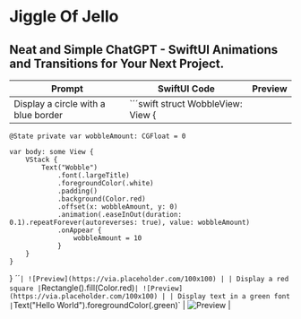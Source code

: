 # Jiggle Of Jello
## Neat and Simple ChatGPT - SwiftUI Animations and Transitions for Your Next Project. 

| Prompt | SwiftUI Code | Preview |
|--------|---------------|---------|
| Display a circle with a blue border | `´´swift struct WobbleView: View {
    @State private var wobbleAmount: CGFloat = 0
    
    var body: some View {
        VStack {
            Text("Wobble")
                .font(.largeTitle)
                .foregroundColor(.white)
                .padding()
                .background(Color.red)
                .offset(x: wobbleAmount, y: 0)
                .animation(.easeInOut(duration: 0.1).repeatForever(autoreverses: true), value: wobbleAmount)
                .onAppear {
                    wobbleAmount = 10
                }
        }
    }
}
´´` | ![Preview](https://via.placeholder.com/100x100) |
| Display a red square | `Rectangle().fill(Color.red)` | ![Preview](https://via.placeholder.com/100x100) |
| Display text in a green font | `Text("Hello World").foregroundColor(.green)` | ![Preview](https://via.placeholder.com/100x100) |




